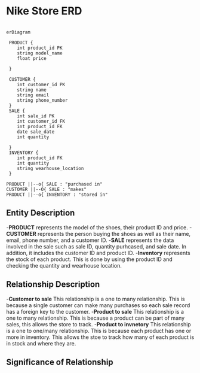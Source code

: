 # Nike Store ERD 

```mermaid

erDiagram

 PRODUCT {
    int product_id PK
    string model_name
    float price 

 }
 
 CUSTOMER {
    int customer_id PK
    string name 
    string email 
    string phone_number
 }
 SALE {
    int sale_id PK 
    int customer_id FK
    int product_id FK 
    date sale_date
    int quantity 

 }
 INVENTORY {
    int product_id FK 
    int quantity
    string wearhouse_location
 }

PRODUCT ||--o{ SALE : "purchased in"
CUSTOMER ||--O{ SALE : "makes"
PRODUCT ||--o{ INVENTORY : "stored in"

```
## Entity Description 
-**PRODUCT** represents the model of the shoes, their product ID and price. 
-**CUSTOMER** represents the person buying the shoes as well as their name, email, phone number, and a customer ID. 
-**SALE** represents the data involved in the sale such as sale ID, quantity purhcased, and sale date. In addition, it includes the customer ID and product ID.
-**Inventory** represents the stock of each product. This is done by using the product ID and checking the quantity and wearhouse location. 
## Relationship Description 
-**Customer to sale** This relationship is a one to many relationship. This is because a single customer can make many purchases so each sale record has a foreign key to the customer.
-**Product to sale** This relationship is a one to many relationship. This is because a product can be part of many sales, this allows the store to track.
-**Product to invnetory** This relationship is a one to one/many relationship. This is because each product has one or more in inventory. This allows the stoe to track how many of each product is in stock and where they are. 
## Significance of Relationship

 
